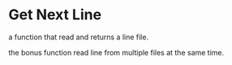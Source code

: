 # Get Next Line

a function that read and returns a line file.

the bonus function read line from multiple files at the same time.
